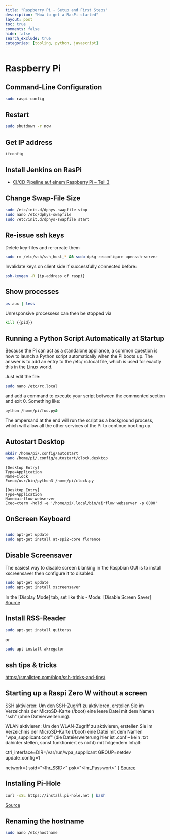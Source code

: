 ```yaml
---
title: "Raspberry Pi - Setup and First Steps"
description: "How to get a RasPi started"
layout: post
toc: true
comments: false
hide: false
search_exclude: true
categories: [tooling, python, javascript]
---
```


# Raspberry Pi


## Command-Line Configuration

```bash
sudo raspi-config 
```
## Restart

```bash
sudo shutdown -r now
```

## Get IP address

```bash
ifconfig
```

## Install Jenkins on RasPi

* [CI/CD Pipeline auf einem Raspberry Pi &#8211; Teil 3](https://t2informatik.de/blog/softwareentwicklung/ci-cd-pipeline-auf-einem-raspberry-pi-teil-3/)

## Change Swap-File Size

```bash
sudo /etc/init.d/dphys-swapfile stop
sudo nano /etc/dphys-swapfile
sudo /etc/init.d/dphys-swapfile start
```

## Re-issue ssh keys

Delete key-files and re-create them
```bash
sudo rm /etc/ssh/ssh_host_* && sudo dpkg-reconfigure openssh-server
```

Invalidate keys on client side if successfully connected before:
```bash
ssh-keygen -R {ip-address of raspi}
```

## Show processes

```bash
ps aux | less
```

Unresponsive processess can then be stopped via

```bash
kill {{pid}}
```


## Running a Python Script Automatically at Startup

Because the Pi can act as a standalone appliance, a common
question is how to launch a Python script automatically when
the Pi boots up. The answer is to add an entry to the /etc/
rc.local file, which is used for exactly this in the Linux world.

Just edit the file:
```bash
sudo nano /etc/rc.local
```
and add a command to execute your script between the commented section and exit 0. Something like:

```bash
python /home/pi/foo.py&
```
The ampersand at the end will run the script as a background
process, which will allow all the other services of the Pi to continue booting up.

## Autostart Desktop

```bash
mkdir /home/pi/.config/autostart
nano /home/pi/.config/autostart/clock.desktop
```

```
[Desktop Entry]
Type=Application
Name=Clock
Exec=/usr/bin/python3 /home/pi/clock.py
```

```
[Desktop Entry]
Type=Application
Name=airflow-webserver
Exec=xterm -hold -e '/home/pi/.local/bin/airflow webserver -p 8080'
```

## OnScreen Keyboard

```bash

sudo apt-get update
sudo apt-get install at-spi2-core florence
```

## Disable Screensaver

The easiest way to disable screen blanking in the Raspbian GUI is to install xscreensaver then configure it to disabled.

```bash
sudo apt-get update
sudo apt-get install xscreensaver
```
In the [Display Mode] tab, set like this - Mode: [Disable Screen Saver]
[Source](https://www.raspberrypi.org/forums/viewtopic.php?t=57552cd)

## Install RSS-Reader

```bash
sudo apt-get install quiterss
```

or

```bash
sudo apt install akregator
```

## ssh tips & tricks
https://smallstep.com/blog/ssh-tricks-and-tips/

## Starting up a Raspi Zero W without a screen

SSH aktivieren: 
Um den SSH-Zugriff zu aktivieren, erstellen Sie im Verzeichnis der MicroSD-Karte (/boot) eine leere Datei mit dem Namen "ssh" (ohne Dateierweiterung).

WLAN aktivieren: 
Um den WLAN-Zugriff zu aktivieren, erstellen Sie im Verzeichnis der MicroSD-Karte (/boot) eine Datei mit dem Namen "wpa_supplicant.conf" (die Dateierweiterung hier ist .conf – kein .txt dahinter stellen, sonst funktioniert es nicht) mit folgendem Inhalt: 

ctrl_interface=DIR=/var/run/wpa_supplicant GROUP=netdev
update_config=1

network={
ssid="<Ihr_SSID>"
psk="<Ihr_Passwort>"
}
[Source](https://braspi.de/blogs/braspi-blog/raspberry-pi-ersteinrichtung-ohne-monitor-und-tastatur)

## Installing Pi-Hole

```bash
curl -sSL https://install.pi-hole.net | bash
```
[Source](https://www.heise.de/tipps-tricks/Pi-Hole-auf-dem-Raspberry-Pi-einrichten-so-geht-s-4358553.html)

## Renaming the hostname

```bash
sudo nano /etc/hostname
```